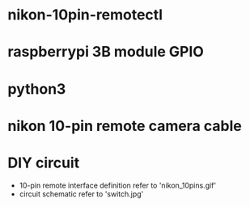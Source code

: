 # nikon-10pin-remotectl
# raspberrypi 3B module GPIO
# python3
# nikon 10-pin remote camera cable
# DIY circuit
  * 10-pin remote interface definition refer to 'nikon_10pins.gif'
  * circuit schematic refer to 'switch.jpg'
  
